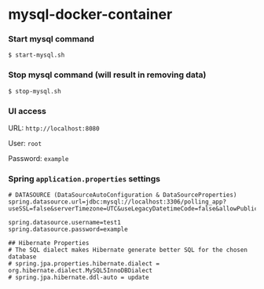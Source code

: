 # mysql-docker-container

### Start mysql command
`$ start-mysql.sh`

### Stop mysql command (will result in removing data)
`$ stop-mysql.sh`

### UI access
URL: `http://localhost:8080`

User: `root`

Password: `example`

### Spring `application.properties` settings
```
# DATASOURCE (DataSourceAutoConfiguration & DataSourceProperties)
spring.datasource.url=jdbc:mysql://localhost:3306/polling_app?useSSL=false&serverTimezone=UTC&useLegacyDatetimeCode=false&allowPublicKeyRetrieval=true

spring.datasource.username=test1
spring.datasource.password=example

## Hibernate Properties
# The SQL dialect makes Hibernate generate better SQL for the chosen database
# spring.jpa.properties.hibernate.dialect = org.hibernate.dialect.MySQL5InnoDBDialect
# spring.jpa.hibernate.ddl-auto = update
```

